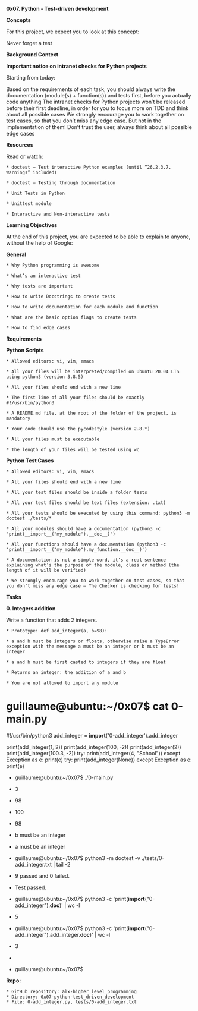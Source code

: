 **0x07. Python - Test-driven development**

**Concepts**

For this project, we expect you to look at this concept:

Never forget a test

**Background Context**

**Important notice on intranet checks for Python projects**

Starting from today:

Based on the requirements of each task, you should always write the documentation (module(s) + function(s)) and tests first, before you actually code anything
The intranet checks for Python projects won’t be released before their first deadline, in order for you to focus more on TDD and think about all possible cases
We strongly encourage you to work together on test cases, so that you don’t miss any edge case. But not in the implementation of them!
Don’t trust the user, always think about all possible edge cases

**Resources**

Read or watch:

    * doctest — Test interactive Python examples (until “26.2.3.7. Warnings” included)

    * doctest – Testing through documentation

    * Unit Tests in Python

    * Unittest module

    * Interactive and Non-interactive tests

**Learning Objectives**

At the end of this project, you are expected to be able to explain to anyone, without the help of Google:

**General**

    * Why Python programming is awesome
    
    * What’s an interactive test
    
    * Why tests are important
    
    * How to write Docstrings to create tests
    
    * How to write documentation for each module and function
    
    * What are the basic option flags to create tests
    
    * How to find edge cases
    
**Requirements**

**Python Scripts**

    * Allowed editors: vi, vim, emacs
    
    * All your files will be interpreted/compiled on Ubuntu 20.04 LTS using python3 (version 3.8.5)
    
    * All your files should end with a new line
    
    * The first line of all your files should be exactly #!/usr/bin/python3
    
    * A README.md file, at the root of the folder of the project, is mandatory
    
    * Your code should use the pycodestyle (version 2.8.*)
    
    * All your files must be executable
    
    * The length of your files will be tested using wc
    
**Python Test Cases**

    * Allowed editors: vi, vim, emacs
    
    * All your files should end with a new line
    
    * All your test files should be inside a folder tests
    
    * All your test files should be text files (extension: .txt)
    
    * All your tests should be executed by using this command: python3 -m doctest ./tests/*
    
    * All your modules should have a documentation (python3 -c 'print(__import__("my_module").__doc__)')
    
    * All your functions should have a documentation (python3 -c 'print(__import__("my_module").my_function.__doc__)')
    
    * A documentation is not a simple word, it’s a real sentence explaining what’s the purpose of the module, class or method (the length of it will be verified)
    
    * We strongly encourage you to work together on test cases, so that you don’t miss any edge case – The Checker is checking for tests!
    
**Tasks**
    
**0. Integers addition**

Write a function that adds 2 integers.

    * Prototype: def add_integer(a, b=98):
    
    * a and b must be integers or floats, otherwise raise a TypeError exception with the message a must be an integer or b must be an integer
    
    * a and b must be first casted to integers if they are float
    
    * Returns an integer: the addition of a and b
    
    * You are not allowed to import any module
    
# guillaume@ubuntu:~/0x07$ cat 0-main.py
#!/usr/bin/python3
add_integer = __import__('0-add_integer').add_integer

print(add_integer(1, 2))
print(add_integer(100, -2))
print(add_integer(2))
print(add_integer(100.3, -2))
try:
    print(add_integer(4, "School"))
except Exception as e:
    print(e)
try:
    print(add_integer(None))
except Exception as e:
    print(e)

* guillaume@ubuntu:~/0x07$ ./0-main.py
* 3
* 98
* 100
* 98
* b must be an integer
* a must be an integer

* guillaume@ubuntu:~/0x07$ python3 -m doctest -v ./tests/0-add_integer.txt | tail -2
* 9 passed and 0 failed.
* Test passed.
 
* guillaume@ubuntu:~/0x07$ python3 -c 'print(__import__("0-add_integer").__doc__)' | wc -l
* 5
* guillaume@ubuntu:~/0x07$ python3 -c 'print(__import__("0-add_integer").add_integer.__doc__)' | wc -l
* 3
* 
* guillaume@ubuntu:~/0x07$
    
**Repo:**

    * GitHub repository: alx-higher_level_programming
    * Directory: 0x07-python-test_driven_development
    * File: 0-add_integer.py, tests/0-add_integer.txt
    
    
